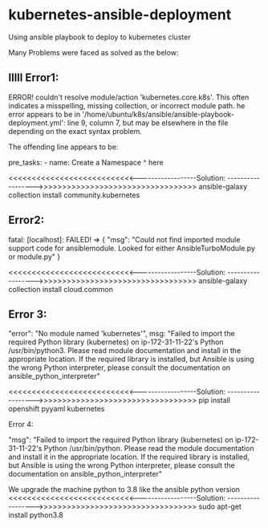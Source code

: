 # kubernetes-ansible-deployment
Using ansible playbook to deploy to kubernetes cluster

Many Problems were faced as solved as the below:

lllll
Error1:
--------
ERROR! couldn't resolve module/action 'kubernetes.core.k8s'. This often indicates a misspelling, missing collection, or incorrect module path.
he error appears to be in '/home/ubuntu/k8s/ansible/ansible-playbook-deployment.yml': line 9, column 7, but may
be elsewhere in the file depending on the exact syntax problem.

The offending line appears to be:

  pre_tasks:
    - name: Create a Namespace
      ^ here

<<<<<<<<<<<<<<<<<<<<<<<<<<<------------------Solution: ------------------>>>>>>>>>>>>>>>>>>>>>>>>>>>>>>>>>>
ansible-galaxy collection install community.kubernetes



Error2:
-------
fatal: [localhost]: FAILED! => {
    "msg": "Could not find imported module support code for ansiblemodule.  Looked for either AnsibleTurboModule.py or module.py"
}

<<<<<<<<<<<<<<<<<<<<<<<<<<<------------------Solution: ------------------>>>>>>>>>>>>>>>>>>>>>>>>>>>>>>>>>>
ansible-galaxy collection install cloud.common

Error 3:
--------
"error": "No module named 'kubernetes'",
msg: "Failed to import the required Python library (kubernetes) on ip-172-31-11-22's Python /usr/bin/python3. Please read module documentation and install in the appropriate location. If the required library is installed, but Ansible is using the wrong Python interpreter, please consult the documentation on ansible_python_interpreter"

<<<<<<<<<<<<<<<<<<<<<<<<<<<------------------Solution: ------------------>>>>>>>>>>>>>>>>>>>>>>>>>>>>>>>>>>
pip install openshift pyyaml kubernetes


Error 4:

"msg": "Failed to import the required Python library (kubernetes) on ip-172-31-11-22's Python /usr/bin/python. Please read the module documentation and install it in the appropriate location. If the required library is installed, but Ansible is using the wrong Python interpreter, please consult the documentation on ansible_python_interpreter"

We upgrade the machine python to 3.8 like the ansible python version
<<<<<<<<<<<<<<<<<<<<<<<<<<<------------------Solution: ------------------>>>>>>>>>>>>>>>>>>>>>>>>>>>>>>>>>>
sudo apt-get install python3.8
